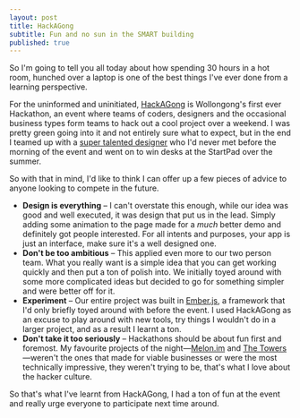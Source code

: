 ```yaml
---
layout: post
title: HackAGong
subtitle: Fun and no sun in the SMART building
published: true
---
```


So I'm going to tell you all today about how spending 30 hours in a hot room, hunched over a laptop is one of the best things I've ever done from a learning perspective.

For the uninformed and uninitiated, [HackAGong](http://hackagong.com) is Wollongong's first ever Hackathon, an event where teams of coders, designers and the occasional business types form teams to hack out a cool project over a weekend. I was pretty green going into it and not entirely sure what to expect, but in the end I teamed up with a [super talented designer](http://www.jordesign.com) who I'd never met before the morning of the event and went on to win desks at the StartPad over the summer.

So with that in mind, I'd like to think I can offer up a few pieces of advice to anyone looking to compete in the future.

- **Design is everything** – I can't overstate this enough, while our idea was good and well executed, it was design that put us in the lead. Simply adding some animation to the page made for a *much* better demo and definitely got people interested. For all intents and purposes, your app is just an interface, make sure it's a well designed one.
- **Don't be too ambitious** – This applied even more to our two person team. What you really want is a simple idea that you can get working quickly and then put a ton of polish into. We initially toyed around with some more complicated ideas but decided to go for something simpler and were better off for it.
- **Experiment** – Our entire project was built in [Ember.js](http://emberjs.com), a framework that I'd only briefly toyed around with before the event. I used HackAGong as an excuse to play around with new tools, try things I wouldn't do in a larger project, and as a result I learnt a ton.
- **Don't take it too seriously** – Hackathons should be about fun first and foremost. My favourite projects of the night—[Melon.im](http://melon.im) and [The Towers](http://godhowiwishiwasassexyas.brennanhatton.com)—weren't the ones that made for viable businesses or were the most technically impressive, they weren't trying to be, that's what I love about the hacker culture.

So that's what I've learnt from HackAGong, I had a ton of fun at the event and really urge everyone to participate next time around.
